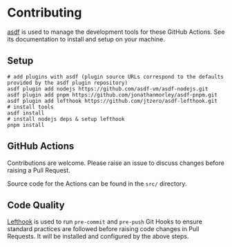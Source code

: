 # Contributing

[asdf](https://asdf-vm.com) is used to manage the development tools for these
GitHub Actions. See its documentation to install and setup on your machine.

## Setup

```shell
# add plugins with asdf (plugin source URLs correspond to the defaults provided by the asdf plugin repository)
asdf plugin add nodejs https://github.com/asdf-vm/asdf-nodejs.git
asdf plugin add pnpm https://github.com/jonathanmorley/asdf-pnpm.git
asdf plugin add lefthook https://github.com/jtzero/asdf-lefthook.git
# install tools
asdf install
# install nodejs deps & setup lefthook
pnpm install
```

## GitHub Actions

Contributions are welcome. Please raise an issue to discuss changes before
raising a Pull Request.

Source code for the Actions can be found in the `src/` directory.

## Code Quality

[Lefthook](https://github.com/evilmartians/lefthook) is used to run `pre-commit`
and `pre-push` Git Hooks to ensure standard practices are followed
before raising code changes in Pull Requests. It will be installed and
configured by the above steps.
